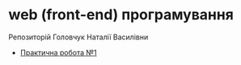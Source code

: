 # web (front-end) програмування
Репозиторій Головчук Наталії Василівни

+ [Практична робота №1](./practical_work_1)
